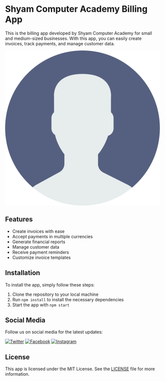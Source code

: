 # Shyam Computer Academy Billing App

This is the billing app developed by Shyam Computer Academy for small and medium-sized businesses. With this app, you can easily create invoices, track payments, and manage customer data.

![Shyam Computer Academy Billing App Logo](https://raw.githubusercontent.com/CODEVDR/ShyamComputerAcademy/main/assets/icon.png)

## Features

- Create invoices with ease
- Accept payments in multiple currencies
- Generate financial reports
- Manage customer data
- Receive payment reminders
- Customize invoice templates

## Installation

To install the app, simply follow these steps:

1. Clone the repository to your local machine
2. Run `npm install` to install the necessary dependencies
3. Start the app with `npm start`

## Social Media

Follow us on social media for the latest updates:

[![Twitter](https://i.imgur.com/wWzX9uB.png)](https://twitter.com/ShyamCompAcademy)
[![Facebook](https://i.imgur.com/ZKy5k5y.png)](https://www.facebook.com/ShyamCompAcademy)
[![Instagram]([(https://i.imgur.com/OWdUupI.png)])](https://www.instagram.com/shyamcomputeracademy/)

## License

This app is licensed under the MIT License. See the [LICENSE](https://github.com/shyamcomputeracademy/billing-app/blob/main/LICENSE) file for more information.
